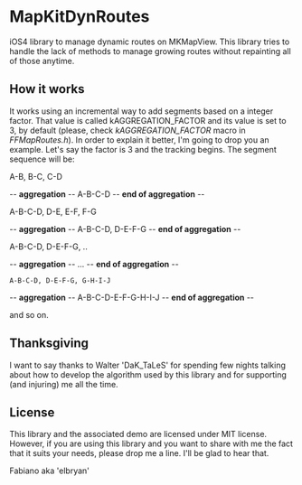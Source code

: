 # MapKitDynRoutes

iOS4 library to manage dynamic routes on MKMapView.
This library tries to handle the lack of methods to manage growing routes without
repainting all of those anytime.

## How it works
It works using an incremental way to add segments based on a integer factor.
That value is called kAGGREGATION_FACTOR and its value is set to 3, by default (please, check _kAGGREGATION_FACTOR_ macro in _FFMapRoutes.h_).
In order to explain it better, I'm going to drop you an example.
Let's say the factor is 3 and the tracking begins.
The segment sequence will be:  

A-B, B-C, C-D

-- **aggregation** --
	A-B-C-D
-- **end of aggregation** --

A-B-C-D, D-E, E-F, F-G

-- **aggregation** --
	A-B-C-D, D-E-F-G
-- **end of aggregation** --

A-B-C-D, D-E-F-G, ..

-- **aggregation** --
	...
-- **end of aggregation** --

	A-B-C-D, D-E-F-G, G-H-I-J

-- **aggregation** --
	A-B-C-D-E-F-G-H-I-J
-- **end of aggregation** --

and so on.

## Thanksgiving
I want to say thanks to Walter 'DaK_TaLeS' for spending few nights talking about how to develop the algorithm used by this library and for supporting (and injuring) me all the time.

## License

This library and the associated demo are licensed under MIT license.
However, if you are using this library and you want to share with me the fact that it suits your needs, please drop me a line. I'll be glad to hear that.

Fabiano aka 'elbryan'
